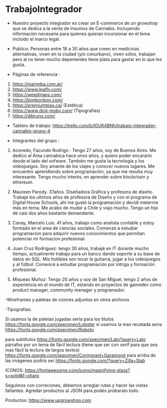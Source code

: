 # TrabajoIntegrador

- Nuestro proyecto integrador es crear un E-commerce de un growshop que se dedica a la venta de insumos de Cannabis. Incluyendo información necesaria para quienes quieran incursionar en el tema incluido el marco legal.

- Publico: Personas entre 18 a 30 años que creen en medicinas alternativas, viven en la ciudad (y/o conurbano), viven sólos, trabajan pero al no tener mucho depenientes tiene plata para gastar en lo que les gusta.

- Páginas de referencia : 

1) https://marimba.com.ar/
2) https://www.leafly.com/
3) https://weedmaps.com/
4) https://bonbonbon.com/ 
5) https://premiumteas.ca/ 
(Estética)
6) https://www.dick-moby.com/
(Tipografías)
7) https://dibruno.com/ 

- Tablero de trabajo: https://trello.com/b/IGU64BNh/trabajo-integrador-cannabis-grupo-4

- Integrantes del grupo :

1) Acevedo, Facundo Rodrigo : Tengo 27 años, soy de Buenos Aires. Me dedico al Área cannabica hace unos años, y quiero poder encararlo desde el lado del sofware.
También me gusta la tecnología y los videojuegos. Soy amante de los viajes y conocer nuevos lugares. Me encuentro aprendiendo sobre programación, ya que me resulta muy interesante. Tengo mucho interés, en aprender sobre blockchain y ethereum.

2) Maureen Parody. 37años. Diseñadora Gráfica y profesora de diseño. Trabaje los ultimos años de profesora de Diseño y con el programa de Digital House Schools, ahí me gustó la programación y decidi meterme más en tema. Me acabo de mudar a Chile y viajo mucho. Tengo un hijo de casi dos años bastante demandante.

3) Canay, Marcelo Luis. 41 años, trabajo como analista contable y estoy formado en el area de ciencias sociales. Comenze a estudiar programacion para adquirir nuevos conocimientos que permitan potenciar mi formacion profesional.

4) Juan Cruz Rodriguez: tengo 30 años, trabajé en IT durante mucho tiempo, actualmente trabajo para un banco dando soporte a su base de datos en SQL. Mis hobbies son tocar la guitarra, jugar a los videojuegos y al fútbol. Comencé a estudiar programación por intriga y formación profesional.

5) Miqueas Muñoz: Tengo 20 años y soy de San Miguel, tengo 2 años de experiencia en el mundo de IT, estando en proyectos de gamedev como product manager, community manager y programador.

-Wireframes y paletas de colores adjuntos en otros archivos

-Tipografías: 

Si usamos la de paletas jugadas seria para los titulos
https://fonts.google.com/specimen/Lobster 
si usamos la mas recatada seria 
https://fonts.google.com/specimen/Roboto

para subtítulos  https://fonts.google.com/specimen/Lato?query=Lato 
párrafos por un tema de fácil lectura (tiene que ser con serif para que sea mas fácil la lectura de largos textos) https://fonts.google.com/specimen/Cormorant+Garamond 
para arriba de las imágenes podría ser  https://fonts.google.com/?query=Zilla+Slab 


ICONOS: https://fontawesome.com/icons/magnifying-glass?s=solid&f=sharp


Seguimos con correciones, debemos arreglar rutas y hacer las vistas faltantes. Agredar productos al JSON para podes probaralo todo.

Productos: https://www.upgrowshop.com